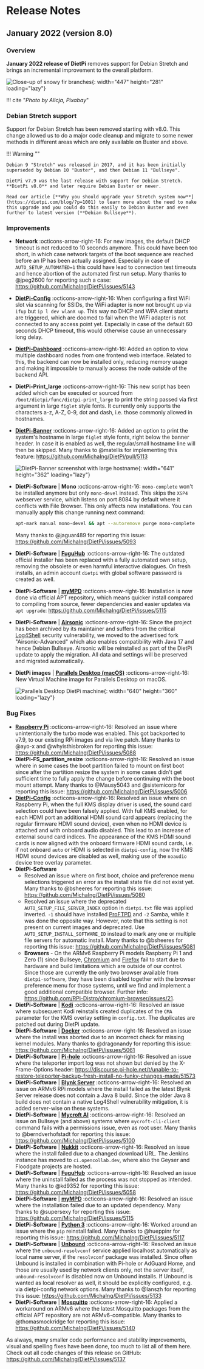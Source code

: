 # Release Notes

## January 2022 (version 8.0)

### Overview

**January 2022 release of DietPi** removes support for Debian Stretch and brings an incremental improvement to the overall platform.

![Close-up of snowy fir branches](../assets/images/dietpi-version-80.jpg){: width="447" height="281" loading="lazy"}

!!! cite "_Photo by Alicja, Pixabay_"

### Debian Stretch support

Support for Debian Stretch has been removed starting with v8.0. This change allowed us to do a major code cleanup and migrate to some newer methods in different areas which are only available on Buster and above.

!!! Warning ""

    Debian 9 "Stretch" was released in 2017, and it has been initially superseded by Debian 10 "Buster", and then Debian 11 "Bullseye".

    DietPi v7.9 was the last release with support for Debian Stretch. **DietPi v8.0** and later require Debian Buster or newer.

    Read our article [**Why you should upgrade your Stretch system now**](https://dietpi.com/blog/?p=1001) to learn more about the need to make this upgrade and you could do this easily to Debian Buster and even further to latest version (**Debian Bullseye**).

### Improvements

- **Network** :octicons-arrow-right-16: For new images, the default DHCP timeout is not reduced to 10 seconds anymore. This could have been too short, in which case network targets of the boot sequence are reached before an IP has been actually assigned. Especially in case of `AUTO_SETUP_AUTOMATED=1` this could have lead to connection test timeouts and hence abortion of the automated first run setup. Many thanks to @jpeg2600 for reporting such a case: <https://github.com/MichaIng/DietPi/issues/5143>
- [**DietPi-Config**](../../dietpi_tools/#dietpi-configuration) :octicons-arrow-right-16: When configuring a first WiFi slot via scanning for SSIDs, the WiFi adapter is now not brought up via `ifup` but `ip l dev wlanX up`. This way no DHCP and WPA client starts are triggered, which are doomed to fail when the WiFi adapter is not connected to any access point yet. Especially in case of the default 60 seconds DHCP timeout, this would otherwise cause an unnecessary long delay.
- [**DietPi-Dashboard**](../../software/system_stats/#dietpi-dashboard) :octicons-arrow-right-16: Added an option to view multiple dashboard nodes from one frontend web interface. Related to this, the backend can now be installed only, reducing memory usage and making it impossible to manually access the node outside of the backend API.
- **DietPi-Print_large** :octicons-arrow-right-16: This new script has been added which can be executed or sourced from `/boot/dietpi/func/dietpi-print_large` to print the string passed via first argument in large `figlet` style fonts. It currently only supports the characters a-z, A-Z, 0-9, dot and dash, i.e. those commonly allowed in hostnames.
- [**DietPi-Banner**](../../dietpi_tools/#dietpi-banner) :octicons-arrow-right-16: Added an option to print the system's hostname in large `figlet` style fonts, right below the banner header. In case it is enabled as well, the regular/small hostname line will then be skipped. Many thanks to @matellis for implementing this feature: <https://github.com/MichaIng/DietPi/pull/5113>

    ![DietPi-Banner screenshot with large hostname](../assets/images/dietpi-banner_large_hostname.png){: width="641" height="362" loading="lazy"}

- **DietPi-Software** | **Mono** :octicons-arrow-right-16:  `mono-complete` won't be installed anymore but only `mono-devel` instead. This skips the `XSP4` webserver service, which listens on port 8084 by default where it conflicts with File Browser. This only affects new installations. You can manually apply this change running next command:

    ```sh
    apt-mark manual mono-devel && apt --autoremove purge mono-complete
    ```

    Many thanks to @jaguar489 for reporting this issue: <https://github.com/MichaIng/DietPi/issues/5093>

- **DietPi-Software** | [**FuguHub**](../../software/cloud/#fuguhub) :octicons-arrow-right-16:  The outdated official installer has been replaced with a fully automated own setup, removing the obsolete or even harmful interactive dialogues. On fresh installs, an admin account `dietpi` with global software password is created as well.
- **DietPi-Software** | [**myMPD**](../../software/media/#mympd) :octicons-arrow-right-16: Installation is now done via official APT repository, which means quicker install compared to compiling from source, fewer dependencies and easier updates via `apt upgrade`: <https://github.com/MichaIng/DietPi/issues/5115>
- **DietPi-Software** | [**Airsonic**](../../software/media/#airsonic) :octicons-arrow-right-16: Since the project has been archived by its maintainer and suffers from the critical [Log4Shell](https://dietpi.com/blog/?p=1172) security vulnerability, we moved to the advertised fork "Airsonic-Advanced" which also enables compatibility with Java 17 and hence Debian Bullseye. Airsonic will be reinstalled as part of the DietPi update to apply the migration. All data and settings will be preserved and migrated automatically.
- **DietPi images** | [**Parallels Desktop (macOS)**](../../hardware/#parallels-desktop) :octicons-arrow-right-16: New Virtual Machine image for Parallels Desktop on macOS.

    ![Parallels Desktop DietPi machine](../assets/images/Parallels1.jpg){: width="640" height="360" loading="lazy"}

### Bug Fixes

- [**Raspberry Pi**](../../hardware/#raspberry-pi) :octicons-arrow-right-16: Resolved an issue where unintentionally the turbo mode was enabled. This got backported to v7.9, to our existing RPi images and via live patch. Many thanks to @ayo-x and @whyisthisbroken for reporting this issue: <https://github.com/MichaIng/DietPi/issues/5088>
- **DietPi-FS_partition_resize** :octicons-arrow-right-16: Resolved an issue where in some cases the boot partition failed to mount on first boot since after the partition resize the system in some cases didn't get sufficient time to fully apply the change before continuing with the boot mount attempt. Many thanks to @Mausy5043 and @sistemicorp for reporting this issue: <https://github.com/MichaIng/DietPi/issues/5006>
- [**DietPi-Config**](../../dietpi_tools/#dietpi-configuration) :octicons-arrow-right-16: Resolved an issue where on Raspberry Pi, when the full KMS display driver is used, the sound card selection could have been falsely applied. With full KMS enabled, for each HDMI port an additional HDMI sound card appears (replacing the regular firmware HDMI sound device), even when no HDMI device is attached and with onboard audio disabled. This lead to an increase of external sound card indices. The appearance of the KMS HDMI sound cards is now aligned with the onboard firmware HDMI sound cards, i.e. if not onboard `auto` or HDMI is selected in `dietpi-config`, now the KMS HDMI sound devices are disabled as well, making use of the `noaudio` device tree overlay parameter.
- **DietPi-Software**
    - Resolved an issue where on first boot, choice and preference menu selections triggered an error as the install state file did not exist yet. Many thanks to @bsheeres for reporting this issue: <https://github.com/MichaIng/DietPi/issues/5080>
    - Resolved an issue where the deprecated `AUTO_SETUP_FILE_SERVER_INDEX` option in `dietpi.txt` file was applied inverted. `-1` should have installed [ProFTPD](../../software/file_servers/#proftpd) and `-2` Samba, while it was done the opposite way. However, note that this setting is not present on current images and deprecated. Use `AUTO_SETUP_INSTALL_SOFTWARE_ID` instead to mark any one or multiple file servers for automatic install. Many thanks to @bsheeres for reporting this issue: <https://github.com/MichaIng/DietPi/issues/5081>
    - **Browsers** - On the ARMv6 Raspberry Pi models Raspberry Pi 1 and Zero (1) since Bullseye, [Chromium](../../software/desktop/#chromium) and [Firefox](../../software/desktop/#firefox) fail to start due to hardware and build limitations which are outside of our control. Since those are currently the only two browser available from `dietpi-software`, they have been disabled together with the browser preference menu for those systems, until we find and implement a good additional compatible browser. Further info: <https://github.com/RPi-Distro/chromium-browser/issues/21>.
- **DietPi-Software** | [**Kodi**](../../software/media/#kodi) :octicons-arrow-right-16: Resolved an issue where subsequent Kodi reinstalls created duplicates of the `CMA` parameter for the KMS overlay setting in `config.txt`. The duplicates are patched out during DietPi update.
- **DietPi-Software** | [**Docker**](../../software/programming/#docker) :octicons-arrow-right-16: Resolved an issue where the install was aborted due to an incorrect check for missing kernel modules. Many thanks to @dragonandy for reporting this issue: <https://github.com/MichaIng/DietPi/issues/5061>
- **DietPi-Software** | [**Pi-hole**](../../software/dns_servers/#pi-hole) :octicons-arrow-right-16: Resolved an issue where the teleporter import log was not shown but denied by the X-Frame-Options header: <https://discourse.pi-hole.net/t/unable-to-restore-teleporter-backup-fresh-install-no-funky-changes-made/51573>
- **DietPi-Software** | [**Blynk Server**](../../software/hardware_projects/#blynk-server) :octicons-arrow-right-16: Resolved an issue on ARMv6 RPi models where the install failed as the latest Blynk Server release does not contain a Java 8 build. Since the older Java 8 build does not contain a native Log4Shell vulnerability mitigation, it is added server-wise on these systems.
- **DietPi-Software** | [**Mycroft AI**](../../software/hardware_projects/#mycroft-ai) :octicons-arrow-right-16: Resolved an issue on Bullseye (and above) systems where `mycroft-cli-client` command fails with a permissions issue, even as root user. Many thanks to @berndverhofstadt for reporting this issue: <https://github.com/MichaIng/DietPi/issues/5100>
- **DietPi-Software** | [**Nukkit**](../../software/gaming/#nukkit) :octicons-arrow-right-16: Resolved an issue where the install failed due to a changed download URL. The Jenkins instance has moved to `ci.opencollab.dev`, where also the Geyser and Floodgate projects are hosted.
- **DietPi-Software** | [**FuguHub**](../../software/cloud/#fuguhub) :octicons-arrow-right-16: Resolved an issue where the uninstall failed as the process was not stopped as intended. Many thanks to @kd9352 for reporting this issue: <https://github.com/MichaIng/DietPi/issues/5058>
- **DietPi-Software** | [**myMPD**](../../software/media/#mympd) :octicons-arrow-right-16: Resolved an issue where the installation failed due to an updated dependency. Many thanks to @supersexy for reporting this issue: <https://github.com/MichaIng/DietPi/issues/5115>
- **DietPi-Software** | [**Python 3**](../../software/programming/#python-3) :octicons-arrow-right-16: Worked around an issue where the `pip` reinstall failed. Many thanks to @hueppinr for reporting this issue: <https://github.com/MichaIng/DietPi/issues/5117>
- **DietPi-Software** | [**Unbound**](../../software/dns_servers/#unbound) :octicons-arrow-right-16: Resolved an issue where the `unbound-resolvconf` service applied localhost automatically as local name server, if the `resolvconf` package was installed. Since often Unbound is installed in combination with Pi-hole or AdGuard Home, and those are usually used by network clients only, not the server itself, `unbound-resolvconf` is disabled now on Unbound installs. If Unbound is wanted as local resolver as well, it should be explicitly configured, e.g. via dietpi-config network options. Many thanks to @Ianszh for reporting this issue: <https://github.com/MichaIng/DietPi/issues/5133>
- **DietPi-Software** | [**Mosquitto**](../../software/hardware_projects/#mosquitto) :octicons-arrow-right-16: Applied a workaround on ARMv6 where the latest Mosquitto packages from the official APT repository are not ARMv6-compatible. Many thanks to @thomasmockridge for reporting this issue: <https://github.com/MichaIng/DietPi/issues/5140>

As always, many smaller code performance and stability improvements, visual and spelling fixes have been done, too much to list all of them here. Check out all code changes of this release on GitHub: <https://github.com/MichaIng/DietPi/issues/5137>
